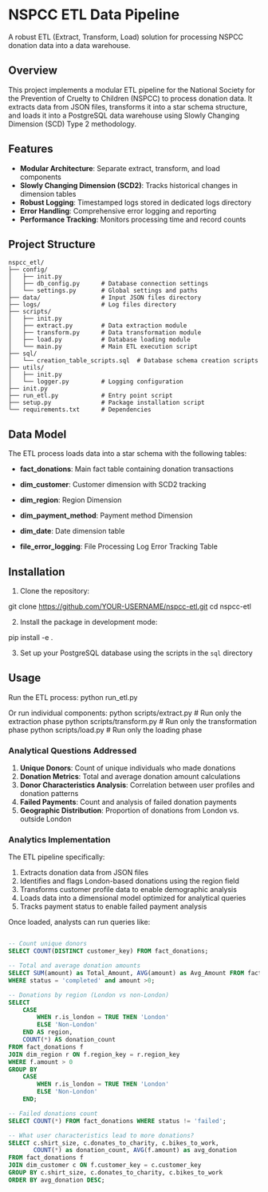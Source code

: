 # NSPCC ETL Data Pipeline

A robust ETL (Extract, Transform, Load) solution for processing NSPCC donation data into a data warehouse.

## Overview

This project implements a modular ETL pipeline for the National Society for the Prevention of Cruelty to Children (NSPCC) to process donation data. It extracts data from JSON files, transforms it into a star schema structure, and loads it into a PostgreSQL data warehouse using Slowly Changing Dimension (SCD) Type 2 methodology.

## Features

- **Modular Architecture**: Separate extract, transform, and load components
- **Slowly Changing Dimension (SCD2)**: Tracks historical changes in dimension tables
- **Robust Logging**: Timestamped logs stored in dedicated logs directory
- **Error Handling**: Comprehensive error logging and reporting
- **Performance Tracking**: Monitors processing time and record counts

## Project Structure
```
nspcc_etl/
├── config/
│   ├── init.py
│   ├── db_config.py      # Database connection settings
│   └── settings.py       # Global settings and paths
├── data/                 # Input JSON files directory
├── logs/                 # Log files directory
├── scripts/
│   ├── init.py
│   ├── extract.py        # Data extraction module
│   ├── transform.py      # Data transformation module
│   ├── load.py           # Database loading module
│   └── main.py           # Main ETL execution script
├── sql/
│   └── creation_table_scripts.sql  # Database schema creation scripts
├── utils/
│   ├── init.py
│   └── logger.py         # Logging configuration
├── init.py
├── run_etl.py            # Entry point script
├── setup.py              # Package installation script
└── requirements.txt      # Dependencies
```


## Data Model

The ETL process loads data into a star schema with the following tables:

- **fact_donations**: Main fact table containing donation transactions
- **dim_customer**: Customer dimension with SCD2 tracking
- **dim_region**: Region Dimension
- **dim_payment_method**: Payment method Dimension
- **dim_date**: Date dimension table

 - **file_error_logging**: File Processing Log Error Tracking Table

## Installation

1. Clone the repository:

git clone https://github.com/YOUR-USERNAME/nspcc-etl.git
cd nspcc-etl

2. Install the package in development mode:

pip install -e .

3. Set up your PostgreSQL database using the scripts in the `sql` directory

## Usage

Run the ETL process:
python run_etl.py

Or run individual components:
python scripts/extract.py  # Run only the extraction phase
python scripts/transform.py  # Run only the transformation phase
python scripts/load.py  # Run only the loading phase



### Analytical Questions Addressed

1. **Unique Donors**: Count of unique individuals who made donations
2. **Donation Metrics**: Total and average donation amount calculations
3. **Donor Characteristics Analysis**: Correlation between user profiles and donation patterns
4. **Failed Payments**: Count and analysis of failed donation payments
5. **Geographic Distribution**: Proportion of donations from London vs. outside London

### Analytics Implementation

The ETL pipeline specifically:

1. Extracts donation data from JSON files
2. Identifies and flags London-based donations using the region field
3. Transforms customer profile data to enable demographic analysis
4. Loads data into a dimensional model optimized for analytical queries
5. Tracks payment status to enable failed payment analysis

Once loaded, analysts can run queries like:

```sql

-- Count unique donors
SELECT COUNT(DISTINCT customer_key) FROM fact_donations;

-- Total and average donation amounts
SELECT SUM(amount) as Total_Amount, AVG(amount) as Avg_Amount FROM fact_donations 
WHERE status = 'completed' and amount >0;

-- Donations by region (London vs non-London)
SELECT 
    CASE 
        WHEN r.is_london = TRUE THEN 'London'
        ELSE 'Non-London'
    END AS region,
    COUNT(*) AS donation_count
FROM fact_donations f
JOIN dim_region r ON f.region_key = r.region_key
WHERE f.amount > 0
GROUP BY 
    CASE 
        WHEN r.is_london = TRUE THEN 'London'
        ELSE 'Non-London'
    END;

-- Failed donations count
SELECT COUNT(*) FROM fact_donations WHERE status != 'failed';

-- What user characteristics lead to more donations? 
SELECT c.shirt_size, c.donates_to_charity, c.bikes_to_work,
       COUNT(*) as donation_count, AVG(f.amount) as avg_donation
FROM fact_donations f
JOIN dim_customer c ON f.customer_key = c.customer_key
GROUP BY c.shirt_size, c.donates_to_charity, c.bikes_to_work
ORDER BY avg_donation DESC;
